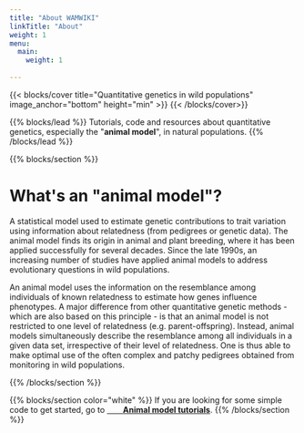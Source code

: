 ```yaml
---
title: "About WAMWIKI"
linkTitle: "About"
weight: 1
menu:
  main:
    weight: 1
   
---
```


{{< blocks/cover title="Quantitative genetics in wild populations" image_anchor="bottom" height="min" >}}
{{< /blocks/cover>}}

{{% blocks/lead %}}
Tutorials, code and resources about quantitative genetics, especially the "**animal model**", in natural populations.
{{% /blocks/lead %}}

{{% blocks/section %}}
# What's an "animal model"?

A statistical model used to estimate genetic contributions to trait variation using information about relatedness (from pedigrees or genetic data). The animal model finds its origin in animal and plant breeding, where it has been applied successfully for several decades. Since the late 1990s, an increasing number of studies have applied animal models to address evolutionary questions in wild populations.

An animal model uses the information on the resemblance among individuals of known relatedness to estimate how genes influence phenotypes. A major difference from other quantitative genetic methods - which are also based on this principle - is that an animal model is not restricted to one level of relatedness (e.g. parent-offspring). Instead, animal models simultaneously describe the resemblance among all individuals in a given data set, irrespective of their level of relatedness. One is thus able to make optimal use of the often complex and patchy pedigrees obtained from monitoring in wild populations.

{{% /blocks/section %}} 

{{% blocks/section color="white" %}} 
If you are looking for some simple code to get started, go to [  **Animal model tutorials**](/NewWebsiteTest/docs/).
{{% /blocks/section %}} 

